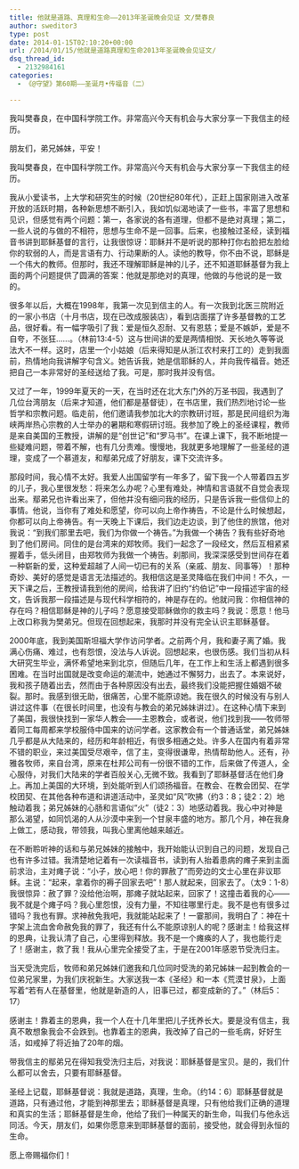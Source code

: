 ```yaml
---
title: 他就是道路、真理和生命——2013年圣诞晚会见证 文/樊春良
author: sweditor3
type: post
date: 2014-01-15T02:10:20+00:00
url: /2014/01/15/他就是道路真理和生命2013年圣诞晚会见证文/
dsq_thread_id:
  - 2132984161
categories:
  - 《@守望》第60期——圣诞月•传福音（二）

---
```

我叫樊春良，在中国科学院工作。非常高兴今天有机会与大家分享一下我信主的经历。

<!--more-->朋友们，弟兄姊妹，平安！

我叫樊春良，在中国科学院工作。非常高兴今天有机会与大家分享一下我信主的经历。

我从小爱读书，上大学和研究生的时候（20世纪80年代），正赶上国家刚进入改革开放的活跃时期，各种新思想不断引入，我如饥似渴地读了一些书，丰富了思想和见识，但感觉有两个问题：第一，各家说的各有道理，但都不是绝对真理；第二，一些人说的与做的不相符，思想与生命不是一回事。后来，也接触过圣经，读到福音书讲到耶稣基督的言行，让我很惊讶：耶稣并不是听说的那种打你右脸把左脸给你的软弱的人，而是言语有力、行动果断的人。读他的教导，你不由不说，耶稣是一个伟大的教师。但那时，我还不理解耶稣是神的儿子，还不知道耶稣基督为我上面的两个问题提供了圆满的答案：他就是那绝对的真理，他做的与他说的是一致的。

很多年以后，大概在1998年，我第一次见到信主的人。有一次我到北医三院附近的一家小书店（十月书店，现在已改成服装店），看到店面摆了许多基督教的工艺品，很好看。有一幅字吸引了我：爱是恒久忍耐、又有恩慈；爱是不嫉妒，爱是不自夸，不张狂……。（林前13:4-5）这与世间讲的爱是两情相悦、天长地久等等说法大不一样。这时，店里一个小姑娘（后来得知是从浙江农村来打工的）走到我面前，热情地向我讲解字句含义。她告诉我，她是信耶稣的人，并向我传福音。她还把自己一本非常好的圣经送给了我。可是，那时我并没有信。

又过了一年，1999年夏天的一天，在当时还在北大东门外的万圣书园，我遇到了几位台湾朋友（后来才知道，他们都是基督徒），在书店里，我们热烈地讨论一些哲学和宗教问题。临走前，他们邀请我参加北大的宗教研讨班，那是民间组织为海峡两岸热心宗教的人士举办的暑期和寒假研讨班。我参加了晚上的圣经课程，教师是来自美国的王教授，讲解的是“创世记”和“罗马书”。在课上课下，我不断地提一些疑难问题，带着不解，也有几分责难。慢慢地，我就更多地理解了一些圣经的道理，变成了一个慕道友，和鄢弟兄成了好朋友，课下交流许多。

那段时间，我心情不太好。我爱人出国留学有一年多了，留下我一个人带着四五岁的儿子，我心里很发愁：将来怎么办呢？心里有难处，神情和言语就不自觉会表现出来。鄢弟兄也许看出来了，但他并没有细问我的经历，只是告诉我一些信仰上的事情。他说，当你有了难处和愿望，你可以向上帝作祷告，不论是什么时候想起，你都可以向上帝祷告。有一天晚上下课后，我们边走边谈，到了他住的旅馆，他对我说：“到我们那里去吧，我们为你做一个祷告。”为我做一个祷告？我有些好奇地到了他们房间。同住的是台湾来的郑牧师。我们一起念了一段经文，然后互相紧紧握着手，低头闭目，由郑牧师为我做一个祷告。刹那间，我深深感受到世间存在着一种崭新的爱，这种爱超越了人间一切已有的关系（亲戚、朋友、同事等）！那种奇妙、美好的感觉是语言无法描述的。我相信这是圣灵降临在我们中间！不久，一天下课之后，王教授请我到他的房间，给我讲了旧约“约伯记”中一段描述宇宙的经文，告诉我那一段描述是与现代科学相符的，神是存在的。他就问我：你相信神的存在吗？相信耶稣是神的儿子吗？愿意接受耶稣做你的救主吗？我说：愿意！他马上改口称我为樊弟兄。但现在回想起来，我那时并没有完全认识主耶稣基督。

2000年底，我到美国斯坦福大学作访问学者。之前两个月，我和妻子离了婚。我满心伤痛、难过，也有怨恨，没法与人诉说。回想起来，也很伤感。我们当初从科大研究生毕业，满怀希望地来到北京，但随后几年，在工作上和生活上都遇到很多困难。在当时出国就是改变命运的潮流中，她通过不懈努力，出去了。本来说好，我和孩子随着出去，然而由于各种原因没有出去，最终我们没能把握住婚姻不破裂。那时。我感到很无助，很痛苦，心里不能原谅她。我在很久的时候没有与别人讲过这件事（在很长时间里，也没有与教会的弟兄姊妹讲过）。在这种心情下来到了美国，我很快找到一家华人教会——主恩教会，或者说，他们找到我——牧师带着同工每周都来学校服侍中国来的访问学者。这家教会有一个普通话堂，弟兄姊妹几乎都是从大陆来的，经历和年龄相近，有很多相通之处。许多人在国内有着非常不错的职业，来过美国受尽艰辛，信了主，变得很谦卑，热情帮助他人。还有，孙雅各牧师，来自台湾，原来在杜邦公司有一份很不错的工作，后来做了传道人，全心服侍，对我们大陆来的学者百般关心,无微不致。我看到了耶稣基督活在他们身上。再加上美国的大环境，到处能听到人们颂扬福音。在教会、在教会团契、在学校团契、在其他各种布道和讲道活动中，圣灵如“风”吹拂（约3：8；徒2：2）地触动着我；弟兄姊妹的心肠和言语似“火”（徒2：3）地感动着我。我心中对神是那么渴望，如同饥渴的人从沙漠中来到一个甘泉丰盛的地方。那几个月，神在我身上做工，感动我，带领我，叫我心里离他越来越近。

在不断聆听神的话和与弟兄姊妹的接触中，我开始能认识到自己的问题，发现自己也有许多过错。我清楚地记着有一次读福音书，读到有人抬着患病的瘫子来到主面前求治，主对瘫子说：“小子，放心吧！你的罪赦了”而旁边的文士心里在非议耶稣。主说：“起来，拿着你的褥子回家去吧”！那人就起来，回家去了。（太9：1-8）我很惊异：赦了罪？没给他治啊，那瘫子就站起来，回家了！这撞击着我的心――我不就是个瘫子吗？我心里怨恨，没有力量，不知往哪里行走。我不是也有很多过错吗？我也有罪。求神赦免我吧，我就能站起来了！一霎那间，我明白了：神在十字架上流血舍命赦免我的罪了，我还有什么不能原谅别人的呢？感谢主！给我这样的恩典，让我认清了自己，心里得到释放。我不是一个瘫痪的人了，我也能行走了！感谢主，救了我！我从心里完全接受了主，于是在2001年感恩节受洗归主。

当天受洗完后，牧师和弟兄姊妹们邀我和几位同时受洗的弟兄姊妹一起到教会的一位弟兄家里，为我们庆祝新生。大家送我一本《圣经》和一本《荒漠甘泉》，上面写着“若有人在基督里，他就是新造的人，旧事已过，都变成新的了。”（林后5：17）

感谢主！靠着主的恩典，我一个人在十几年里把儿子抚养长大。要是没有信主，我真不敢想象我会不会跌到。也靠着主的恩典，我改掉了自己的一些毛病，好好生活，如戒掉了将近抽了20年的烟。

带我信主的鄢弟兄在得知我受洗归主后，对我说：耶稣基督是宝贝。是的，我们什么都可以舍去，只要有耶稣基督。

圣经上记载，耶稣基督说：我就是道路，真理，生命。（约14：6）耶稣基督就是道路，只有通过他，才能到神那里去；耶稣基督是真理，只有他给我们正确的道理和真实的生活；耶稣基督是生命，他给了我们一种属天的新生命，叫我们与他永远同活。今天，朋友们，如果你愿意来到耶稣基督的面前，接受他，就会得到永恒的生命。

愿上帝赐福你们！

&nbsp;

&nbsp;